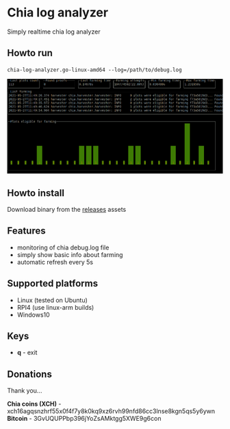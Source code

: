 # Chia log analyzer
Simply realtime chia log analyzer

## Howto run
```
chia-log-analyzer.go-linux-amd64 --log=/path/to/debug.log
```
![Screenshot](./docs/screenshot-1.png)

## Howto install
Download binary from the [releases](../../releases) assets

## Features
- monitoring of chia debug.log file
- simply show basic info about farming
- automatic refresh every 5s

## Supported platforms
- Linux (tested on Ubuntu)
- RPI4 (use linux-arm builds)
- Windows10

## Keys
- **q** - exit

## Donations
Thank you...

**Chia coins (XCH)** - xch16agqsnzhrf55x0f4f7y8k0kq9xz6rvh99nfd86cc3lnse8kgn5qs5y6ywn
**Bitcoin** - 3GvUQUPPbp396jYoZsAMktgg5XWE9g6con